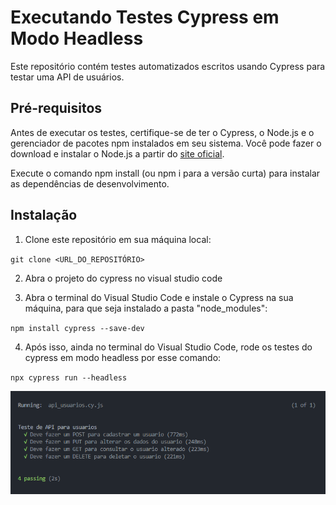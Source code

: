 # Executando Testes Cypress em Modo Headless

Este repositório contém testes automatizados escritos usando Cypress para testar uma API de usuários.

## Pré-requisitos

Antes de executar os testes, certifique-se de ter o Cypress, o Node.js e o gerenciador de pacotes npm instalados em seu sistema. Você pode fazer o download e instalar o Node.js a partir do [site oficial](https://nodejs.org/). 

Execute o comando npm install (ou npm i para a versão curta) para instalar as dependências de desenvolvimento.

## Instalação

1. Clone este repositório em sua máquina local:

`git clone <URL_DO_REPOSITÓRIO>`

2. Abra o projeto do cypress no visual studio code

3. Abra o terminal do Visual Studio Code e instale o Cypress na sua máquina, para que seja instalado a pasta "node_modules":

``npm install cypress --save-dev``

4. Após isso, ainda no terminal do Visual Studio Code, rode os testes do cypress em modo headless por esse comando:

`npx cypress run --headless`

![alt text](image.png)
